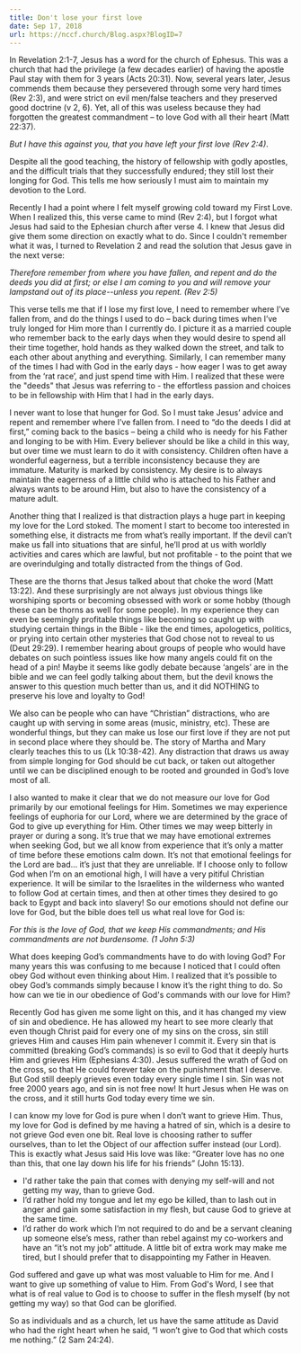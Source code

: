 ```yaml
---
title: Don't lose your first love
date: Sep 17, 2018
url: https://nccf.church/Blog.aspx?BlogID=7
---
```


In Revelation 2:1-7, Jesus has a word for the church of Ephesus. This was a church that had the privilege (a few decades earlier) of having the apostle Paul stay with them for 3 years (Acts 20:31). Now, several years later, Jesus commends them because they persevered through some very hard times (Rev 2:3), and were strict on evil men/false teachers and they preserved good doctrine (v 2, 6). Yet, all of this was useless because they had forgotten the greatest commandment – to love God with all their heart (Matt 22:37).

*But I have this against you, that you have left your first love (Rev 2:4)*.

Despite all the good teaching, the history of fellowship with godly apostles, and the difficult trials that they successfully endured; they still lost their longing for God. This tells me how seriously I must aim to maintain my devotion to the Lord.

Recently I had a point where I felt myself growing cold toward my First Love. When I realized this, this verse came to mind (Rev 2:4), but I forgot what Jesus had said to the Ephesian church after verse 4. I knew that Jesus did give them some direction on exactly what to do. Since I couldn't remember what it was, I turned to Revelation 2 and read the solution that Jesus gave in the next verse:

*Therefore remember from where you have fallen, and repent and do the deeds you did at first; or else I am coming to you and will remove your lampstand out of its place--unless you repent. (Rev 2:5)*

This verse tells me that if I lose my first love, I need to remember where I’ve fallen from, and do the things I used to do – back during times when I’ve truly longed for Him more than I currently do. I picture it as a married couple who remember back to the early days when they would desire to spend all their time together, hold hands as they walked down the street, and talk to each other about anything and everything. Similarly, I can remember many of the times I had with God in the early days - how eager I was to get away from the ‘rat race’, and just spend time with Him. I realized that these were the "deeds" that Jesus was referring to - the effortless passion and choices to be in fellowship with Him that I had in the early days.

I never want to lose that hunger for God. So I must take Jesus’ advice and repent and remember where I’ve fallen from. I need to “do the deeds I did at first,” coming back to the basics – being a child who is needy for his Father and longing to be with Him. Every believer should be like a child in this way, but over time we must learn to do it with consistency. Children often have a wonderful eagerness, but a terrible inconsistency because they are immature. Maturity is marked by consistency. My desire is to always maintain the eagerness of a little child who is attached to his Father and always wants to be around Him, but also to have the consistency of a mature adult.

Another thing that I realized is that distraction plays a huge part in keeping my love for the Lord stoked. The moment I start to become too interested in something else, it distracts me from what’s really important. If the devil can’t make us fall into situations that are sinful, he’ll prod at us with worldly activities and cares which are lawful, but not profitable - to the point that we are overindulging and totally distracted from the things of God.

These are the thorns that Jesus talked about that choke the word (Matt 13:22). And these surprisingly are not always just obvious things like worshiping sports or becoming obsessed with work or some hobby (though these can be thorns as well for some people). In my experience they can even be seemingly profitable things like becoming so caught up with studying certain things in the Bible - like the end times, apologetics, politics, or prying into certain other mysteries that God chose not to reveal to us (Deut 29:29). I remember hearing about groups of people who would have debates on such pointless issues like how many angels could fit on the head of a pin! Maybe it seems like godly debate because ‘angels’ are in the bible and we can feel godly talking about them, but the devil knows the answer to this question much better than us, and it did NOTHING to preserve his love and loyalty to God!

We also can be people who can have “Christian” distractions, who are caught up with serving in some areas (music, ministry, etc). These are wonderful things, but they can make us lose our first love if they are not put in second place where they should be. The story of Martha and Mary clearly teaches this to us (Lk 10:38-42). Any distraction that draws us away from simple longing for God should be cut back, or taken out altogether until we can be disciplined enough to be rooted and grounded in God’s love most of all.

I also wanted to make it clear that we do not measure our love for God primarily by our emotional feelings for Him. Sometimes we may experience feelings of euphoria for our Lord, where we are determined by the grace of God to give up everything for Him. Other times we may weep bitterly in prayer or during a song. It’s true that we may have emotional extremes when seeking God, but we all know from experience that it’s only a matter of time before these emotions calm down. It’s not that emotional feelings for the Lord are bad… it’s just that they are unreliable. If I choose only to follow God when I’m on an emotional high, I will have a very pitiful Christian experience. It will be similar to the Israelites in the wilderness who wanted to follow God at certain times, and then at other times they desired to go back to Egypt and back into slavery! So our emotions should not define our love for God, but the bible does tell us what real love for God is:

*For this is the love of God, that we keep His commandments; and His commandments are not burdensome. (1 John 5:3)*

What does keeping God’s commandments have to do with loving God? For many years this was confusing to me because I noticed that I could often obey God without even thinking about Him. I realized that it’s possible to obey God’s commands simply because I know it’s the right thing to do. So how can we tie in our obedience of God's commands with our love for Him?

Recently God has given me some light on this, and it has changed my view of sin and obedience. He has allowed my heart to see more clearly that even though Christ paid for every one of my sins on the cross, sin still grieves Him and causes Him pain whenever I commit it. Every sin that is committed (breaking God’s commands) is so evil to God that it deeply hurts Him and grieves Him (Ephesians 4:30). Jesus suffered the wrath of God on the cross, so that He could forever take on the punishment that I deserve. But God still deeply grieves even today every single time I sin. Sin was not free 2000 years ago, and sin is not free now! It hurt Jesus when He was on the cross, and it still hurts God today every time we sin.

I can know my love for God is pure when I don’t want to grieve Him. Thus, my love for God is defined by me having a hatred of sin, which is a desire to not grieve God even one bit. Real love is choosing rather to suffer ourselves, than to let the Object of our affection suffer instead (our Lord). This is exactly what Jesus said His love was like: “Greater love has no one than this, that one lay down his life for his friends” (John 15:13).

* I'd rather take the pain that comes with denying my self-will and not getting my way, than to grieve God.
* I’d rather hold my tongue and let my ego be killed, than to lash out in anger and gain some satisfaction in my flesh, but cause God to grieve at the same time.
* I’d rather do work which I’m not required to do and be a servant cleaning up someone else’s mess, rather than rebel against my co-workers and have an “it’s not my job” attitude. A little bit of extra work may make me tired, but I should prefer that to disappointing my Father in Heaven.

God suffered and gave up what was most valuable to Him for me. And I want to give up something of value to Him. From God's Word, I see that what is of real value to God is to choose to suffer in the flesh myself (by not getting my way) so that God can be glorified.

So as individuals and as a church, let us have the same attitude as David who had the right heart when he said, “I won’t give to God that which costs me nothing.” (2 Sam 24:24).
